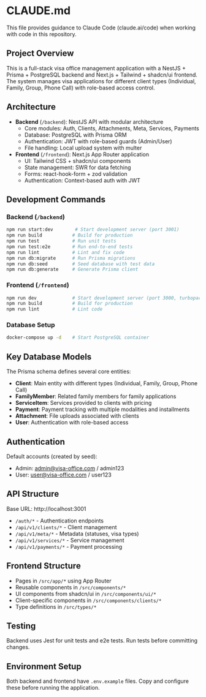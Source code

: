 # CLAUDE.md

This file provides guidance to Claude Code (claude.ai/code) when working with code in this repository.

## Project Overview

This is a full-stack visa office management application with a NestJS + Prisma + PostgreSQL backend and Next.js + Tailwind + shadcn/ui frontend. The system manages visa applications for different client types (Individual, Family, Group, Phone Call) with role-based access control.

## Architecture

- **Backend** (`/backend`): NestJS API with modular architecture
  - Core modules: Auth, Clients, Attachments, Meta, Services, Payments
  - Database: PostgreSQL with Prisma ORM
  - Authentication: JWT with role-based guards (Admin/User)
  - File handling: Local upload system with multer
- **Frontend** (`/frontend`): Next.js App Router application
  - UI: Tailwind CSS + shadcn/ui components
  - State management: SWR for data fetching
  - Forms: react-hook-form + zod validation
  - Authentication: Context-based auth with JWT

## Development Commands

### Backend (`/backend`)
```bash
npm run start:dev        # Start development server (port 3001)
npm run build           # Build for production
npm run test            # Run unit tests
npm run test:e2e        # Run end-to-end tests
npm run lint            # Lint and fix code
npm run db:migrate      # Run Prisma migrations
npm run db:seed         # Seed database with test data
npm run db:generate     # Generate Prisma client
```

### Frontend (`/frontend`)
```bash
npm run dev             # Start development server (port 3000, turbopack enabled)
npm run build           # Build for production
npm run lint            # Lint code
```

### Database Setup
```bash
docker-compose up -d    # Start PostgreSQL container
```

## Key Database Models

The Prisma schema defines several core entities:
- **Client**: Main entity with different types (Individual, Family, Group, Phone Call)
- **FamilyMember**: Related family members for family applications
- **ServiceItem**: Services provided to clients with pricing
- **Payment**: Payment tracking with multiple modalities and installments
- **Attachment**: File uploads associated with clients
- **User**: Authentication with role-based access

## Authentication

Default accounts (created by seed):
- Admin: admin@visa-office.com / admin123
- User: user@visa-office.com / user123

## API Structure

Base URL: http://localhost:3001
- `/auth/*` - Authentication endpoints
- `/api/v1/clients/*` - Client management
- `/api/v1/meta/*` - Metadata (statuses, visa types)
- `/api/v1/services/*` - Service management
- `/api/v1/payments/*` - Payment processing

## Frontend Structure

- Pages in `/src/app/*` using App Router
- Reusable components in `/src/components/*`
- UI components from shadcn/ui in `/src/components/ui/*`
- Client-specific components in `/src/components/clients/*`
- Type definitions in `/src/types/*`

## Testing

Backend uses Jest for unit tests and e2e tests. Run tests before committing changes.

## Environment Setup

Both backend and frontend have `.env.example` files. Copy and configure these before running the application.